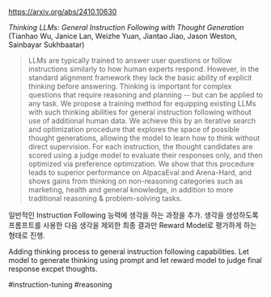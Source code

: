 https://arxiv.org/abs/2410.10630

*Thinking LLMs: General Instruction Following with Thought Generation* (Tianhao Wu, Janice Lan, Weizhe Yuan, Jiantao Jiao, Jason Weston, Sainbayar Sukhbaatar)

> LLMs are typically trained to answer user questions or follow instructions similarly to how human experts respond. However, in the standard alignment framework they lack the basic ability of explicit thinking before answering. Thinking is important for complex questions that require reasoning and planning -- but can be applied to any task. We propose a training method for equipping existing LLMs with such thinking abilities for general instruction following without use of additional human data. We achieve this by an iterative search and optimization procedure that explores the space of possible thought generations, allowing the model to learn how to think without direct supervision. For each instruction, the thought candidates are scored using a judge model to evaluate their responses only, and then optimized via preference optimization. We show that this procedure leads to superior performance on AlpacaEval and Arena-Hard, and shows gains from thinking on non-reasoning categories such as marketing, health and general knowledge, in addition to more traditional reasoning & problem-solving tasks.

일반적인 Instruction Following 능력에 생각을 하는 과정을 추가. 생각을 생성하도록 프롬프트를 사용한 다음 생각을 제외한 최종 결과만 Reward Model로 평가하게 하는 형태로 진행. 

<english>
Adding thinking process to general instruction following capabilities. Let model to generate thinking using prompt and let reward model to judge final response excpet thoughts.
</english>

#instruction-tuning #reasoning 